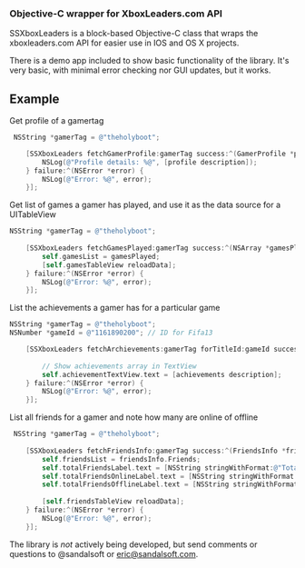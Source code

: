 ### Objective-C wrapper for XboxLeaders.com API

SSXboxLeaders is a block-based Objective-C class that wraps the xboxleaders.com API for easier use in IOS and OS X projects.

There is a demo app included to show basic functionality of the library.  It's very basic, with minimal error checking nor GUI updates, but it works.

## Example
Get profile of a gamertag

``` objective-c
 NSString *gamerTag = @"theholyboot";

    [SSXboxLeaders fetchGamerProfile:gamerTag success:^(GamerProfile *profile) {
        NSLog(@"Profile details: %@", [profile description]);
    } failure:^(NSError *error) {
        NSLog(@"Error: %@", error);
    }];
```

Get list of games a gamer has played, and use it as the data source for a UITableView

```  objective-c
NSString *gamerTag = @"theholyboot";
    
    [SSXboxLeaders fetchGamesPlayed:gamerTag success:^(NSArray *gamesPlayed) {
        self.gamesList = gamesPlayed;
        [self.gamesTableView reloadData];
    } failure:^(NSError *error) {
        NSLog(@"Error: %@", error);
    }];
```

List the achievements a gamer has for a particular game

```  objective-c
NSString *gamerTag = @"theholyboot";
NSNumber *gameId = @"1161890200"; // ID for Fifa13

	[SSXboxLeaders fetchArchievements:gamerTag forTitleId:gameId success:^(NSArray *achievements) {
        
        // Show achievements array in TextView
        self.achievementTextView.text = [achievements description];
    } failure:^(NSError *error) {
        NSLog(@"Error: %@", error);
    }];
```

List all friends for a gamer and note how many are online of offline

``` objective-c
 NSString *gamerTag = @"theholyboot";
    
    [SSXboxLeaders fetchFriendsInfo:gamerTag success:^(FriendsInfo *friendsInfo) {
        self.friendsList = friendsInfo.Friends;
        self.totalFriendsLabel.text = [NSString stringWithFormat:@"Total Friends: %@",[friendsInfo.TotalFriends stringValue]];
        self.totalFriendsOnlineLabel.text = [NSString stringWithFormat:@"Total Online Friends: %@",[friendsInfo.TotalOnlineFriends stringValue]];
        self.totalFriendsOfflineLabel.text = [NSString stringWithFormat:@"Total Offline Friends: %@",[friendsInfo.TotalOfflineFriends stringValue]];
        
        [self.friendsTableView reloadData];
    } failure:^(NSError *error) {
        NSLog(@"Error: %@", error);
    }];
```


The library is *not* actively being developed, but send comments or questions to @sandalsoft or eric@sandalsoft.com.

